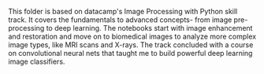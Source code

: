 This folder is based on datacamp's Image Processing with Python skill track. It covers the fundamentals to advanced concepts- from image pre-processing to deep learning. The notebooks start with image enhancement and restoration and move on to biomedical images to analyze more complex image types, like MRI scans and X-rays. The track concluded with a course on convolutional neural nets that taught me to build powerful deep learning image classifiers.
